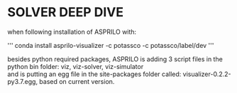 # SOLVER DEEP DIVE 

when following installation of ASPRILO with:

'''
conda install asprilo-visualizer -c potassco -c potassco/label/dev
'''

besides python required packages, ASPRILO is adding 3 script files in the python bin folder: viz, viz-solver, viz-simulator
<br>and is putting an egg file in the site-packages folder called: visualizer-0.2.2-py3.7.egg, 
based on current version.
